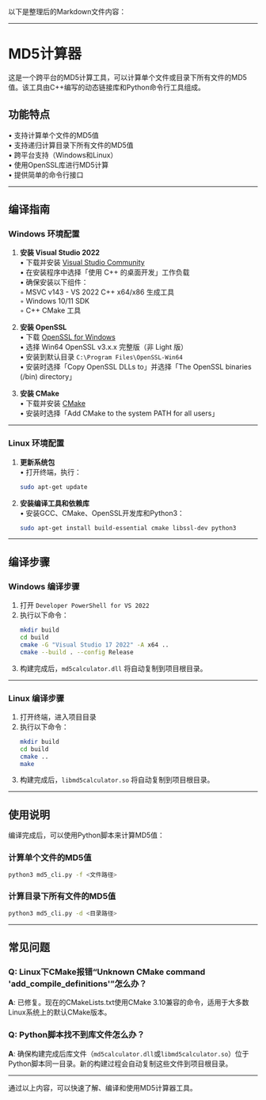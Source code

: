 以下是整理后的Markdown文件内容：

---

# MD5计算器

这是一个跨平台的MD5计算工具，可以计算单个文件或目录下所有文件的MD5值。该工具由C++编写的动态链接库和Python命令行工具组成。

## 功能特点

• 支持计算单个文件的MD5值  
• 支持递归计算目录下所有文件的MD5值  
• 跨平台支持（Windows和Linux）  
• 使用OpenSSL库进行MD5计算  
• 提供简单的命令行接口  

---

## 编译指南

### Windows 环境配置

1. **安装 Visual Studio 2022**  
   • 下载并安装 [Visual Studio Community](https://visualstudio.microsoft.com/vs/community/)  
   • 在安装程序中选择「使用 C++ 的桌面开发」工作负载  
   • 确保安装以下组件：  
     ◦ MSVC v143 - VS 2022 C++ x64/x86 生成工具  
     ◦ Windows 10/11 SDK  
     ◦ C++ CMake 工具  

2. **安装 OpenSSL**  
   • 下载 [OpenSSL for Windows](https://slproweb.com/products/Win32OpenSSL.html)  
   • 选择 Win64 OpenSSL v3.x.x 完整版（非 Light 版）  
   • 安装到默认目录 `C:\Program Files\OpenSSL-Win64`  
   • 安装时选择「Copy OpenSSL DLLs to」并选择「The OpenSSL binaries (/bin) directory」  

3. **安装 CMake**  
   • 下载并安装 [CMake](https://cmake.org/download/)  
   • 安装时选择「Add CMake to the system PATH for all users」  

---

### Linux 环境配置

1. **更新系统包**  
   • 打开终端，执行：  
     ```bash
     sudo apt-get update
     ```

2. **安装编译工具和依赖库**  
   • 安装GCC、CMake、OpenSSL开发库和Python3：  
     ```bash
     sudo apt-get install build-essential cmake libssl-dev python3
     ```

---

## 编译步骤

### Windows 编译步骤

1. 打开 `Developer PowerShell for VS 2022`  
2. 执行以下命令：  
   ```bash
   mkdir build
   cd build
   cmake -G "Visual Studio 17 2022" -A x64 ..
   cmake --build . --config Release
   ```  
3. 构建完成后，`md5calculator.dll` 将自动复制到项目根目录。  

---

### Linux 编译步骤

1. 打开终端，进入项目目录  
2. 执行以下命令：  
   ```bash
   mkdir build
   cd build
   cmake ..
   make
   ```  
3. 构建完成后，`libmd5calculator.so` 将自动复制到项目根目录。  

---

## 使用说明

编译完成后，可以使用Python脚本来计算MD5值：

### 计算单个文件的MD5值
```bash
python3 md5_cli.py -f <文件路径>
```

### 计算目录下所有文件的MD5值
```bash
python3 md5_cli.py -d <目录路径>
```

---

## 常见问题

### Q: Linux下CMake报错“Unknown CMake command 'add_compile_definitions'”怎么办？  
**A**: 已修复。现在的CMakeLists.txt使用CMake 3.10兼容的命令，适用于大多数Linux系统上的默认CMake版本。  

### Q: Python脚本找不到库文件怎么办？  
**A**: 确保构建完成后库文件（`md5calculator.dll`或`libmd5calculator.so`）位于Python脚本同一目录。新的构建过程会自动复制这些文件到项目根目录。  

---

通过以上内容，可以快速了解、编译和使用MD5计算器工具。